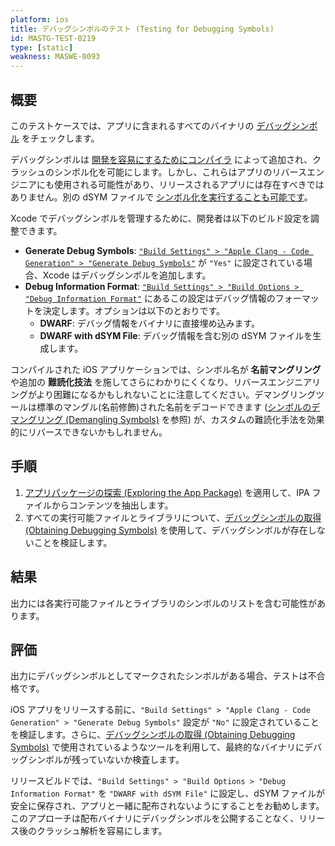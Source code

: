 ```yaml
---
platform: ios
title: デバッグシンボルのテスト (Testing for Debugging Symbols)
id: MASTG-TEST-0219
type: [static]
weakness: MASWE-0093
---
```


## 概要

このテストケースでは、アプリに含まれるすべてのバイナリの [デバッグシンボル](../../../weaknesses/MASVS-RESILIENCE/MASWE-0093.md) をチェックします。

デバッグシンボルは [開発を容易にするためにコンパイラ](https://developer.apple.com/documentation/xcode/building-your-app-to-include-debugging-information "Building your app to include debugging information") によって追加され、クラッシュのシンボル化を可能にします。しかし、これらはアプリのリバースエンジニアにも使用される可能性があり、リリースされるアプリには存在すべきではありません。別の dSYM ファイルで [シンボル化を実行することも可能です](https://developer.apple.com/documentation/xcode/adding-identifiable-symbol-names-to-a-crash-report "Adding identifiable symbol names to a crash report")。

Xcode でデバッグシンボルを管理するために、開発者は以下のビルド設定を調整できます。

- **Generate Debug Symbols**: [`"Build Settings" > "Apple Clang - Code Generation" > "Generate Debug Symbols"`](https://developer.apple.com/documentation/xcode/build-settings-reference#Generate-Debug-Symbols) が `"Yes"` に設定されている場合、Xcode はデバッグシンボルを追加します。
- **Debug Information Format**: [`"Build Settings" > "Build Options > "Debug Information Format"`](https://developer.apple.com/documentation/xcode/build-settings-reference#Debug-Information-Format) にあるこの設定はデバッグ情報のフォーマットを決定します。オプションは以下のとおりです。
    - **DWARF**: デバッグ情報をバイナリに直接埋め込みます。
    - **DWARF with dSYM File**: デバッグ情報を含む別の dSYM ファイルを生成します。

コンパイルされた iOS アプリケーションでは、シンボル名が **名前マングリング** や追加の **難読化技法** を施してさらにわかりにくくなり、リバースエンジニアリングがより困難になるかもしれないことに注意してください。デマングリングツールは標準のマングル(名前修飾)された名前をデコードできます ([シンボルのデマングリング (Demangling Symbols)](../../../techniques/ios/MASTG-TECH-0114.md) を参照) が、カスタムの難読化手法を効果的にリバースできないかもしれません。

## 手順

1. [アプリパッケージの探索 (Exploring the App Package)](../../../techniques/ios/MASTG-TECH-0058.md) を適用して、IPA ファイルからコンテンツを抽出します。
2. すべての実行可能ファイルとライブラリについて、[デバッグシンボルの取得 (Obtaining Debugging Symbols)](../../../techniques/ios/MASTG-TECH-0113.md) を使用して、デバッグシンボルが存在しないことを検証します。

## 結果

出力には各実行可能ファイルとライブラリのシンボルのリストを含む可能性があります。

## 評価

出力にデバッグシンボルとしてマークされたシンボルがある場合、テストは不合格です。

iOS アプリをリリースする前に、`"Build Settings" > "Apple Clang - Code Generation" > "Generate Debug Symbols"` 設定が `"No"` に設定されていることを検証します。さらに、[デバッグシンボルの取得 (Obtaining Debugging Symbols)](../../../techniques/ios/MASTG-TECH-0113.md) で使用されているようなツールを利用して、最終的なバイナリにデバッグシンボルが残っていないか検査します。

リリースビルドでは、`"Build Settings" > "Build Options > "Debug Information Format"` を `"DWARF with dSYM File"` に設定し、dSYM ファイルが安全に保存され、アプリと一緒に配布されないようにすることをお勧めします。このアプローチは配布バイナリにデバッグシンボルを公開することなく、リリース後のクラッシュ解析を容易にします。
